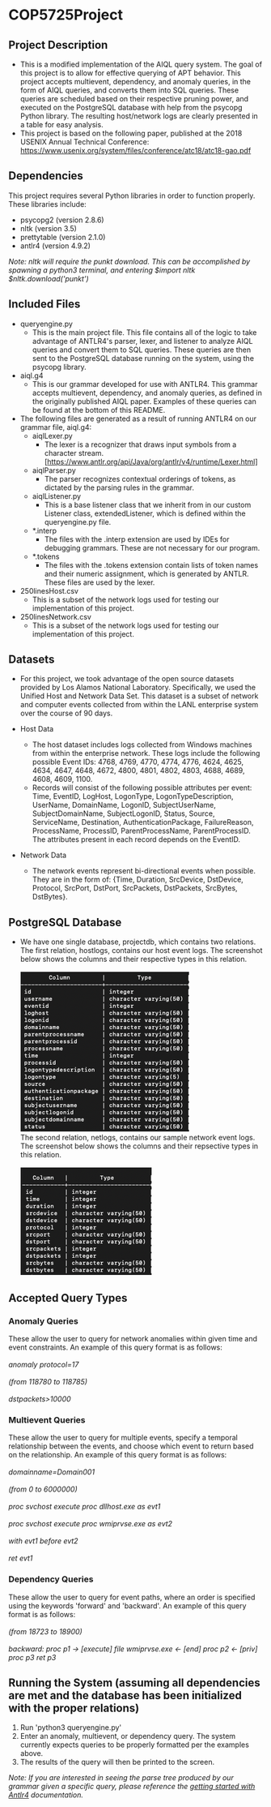 # COP5725Project

## Project Description 
- This is a modified implementation of the AIQL query system. The goal of this project is to allow for effective querying of APT behavior. This project accepts multievent, dependency, and anomaly queries, in the form of AIQL queries, and converts them into SQL queries. These queries are scheduled based on their respective pruning power, and executed on the PostgreSQL database with help from the psycopg Python library. The resulting host/network logs are clearly presented in a table for easy analysis.
- This project is based on the following paper, published at the 2018 USENIX Annual Technical Conference: https://www.usenix.org/system/files/conference/atc18/atc18-gao.pdf

## Dependencies
This project requires several Python libraries in order to function properly. These libraries include:
- psycopg2 (version 2.8.6)
- nltk (version 3.5)
- prettytable (version 2.1.0)
- antlr4 (version 4.9.2)

<em> Note: nltk will require the punkt download. This can be accomplished by spawning a python3 terminal, and entering $import nltk $nltk.download('punkt') </em>

## Included Files
- queryengine.py
	- This is the main project file. This file contains all of the logic to take advantage of ANTLR4's parser, lexer, and listener to analyze AIQL queries and convert them to SQL queries. 
	These queries are then sent to the PostgreSQL database running on the system, using the psycopg library.
- aiql.g4
	- This is our grammar developed for use with ANTLR4. This grammar accepts multievent, dependency, and anomaly queries, as defined in the originally published AIQL paper. Examples of these queries can be found at the bottom of this README.
- The following files are generated as a result of running ANTLR4 on our grammar file, aiql.g4:
	- aiqlLexer.py
		- The lexer is a recognizer that draws input symbols from a character stream. [https://www.antlr.org/api/Java/org/antlr/v4/runtime/Lexer.html]
	- aiqlParser.py
		- The parser recognizes contextual orderings of tokens, as dictated by the parsing rules in the grammar.
	- aiqlListener.py
		- This is a base listener class that we inherit from in our custom Listener class, extendedListener, which is defined within the queryengine.py file.
	- \*.interp
		- The files with the .interp extension are used by IDEs for debugging grammars. These are not necessary for our program.
	- \*.tokens
		- The files with the .tokens extension contain lists of token names and their numeric assignment, which is generated by ANTLR. These files are used by the lexer.
- 250linesHost.csv
	- This is a subset of the network logs used for testing our implementation of this project.
- 250linesNetwork.csv
	- This is a subset of the network logs used for testing our implementation of this project.

## Datasets
- For this project, we took advantage of the open source datasets provided by Los Alamos National Laboratory. Specifically, we used the Unified Host and Network Data Set. This dataset is a subset of network and computer events collected from within the LANL enterprise system over the course of 90 days.
- Host Data
	- The host dataset includes logs collected from Windows machines from within the enterprise network. These logs include the following possible Event IDs: 4768, 4769, 4770, 4774, 4776, 4624, 4625, 4634, 4647, 4648, 4672, 4800, 4801, 4802, 4803, 4688, 4689, 4608, 4609, 1100. 
	- Records will consist of the following possible attributes per event: Time, EventID, LogHost, LogonType, LogonTypeDescription, UserName, DomainName, LogonID, SubjectUserName, SubjectDomainName, SubjectLogonID, Status, Source, ServiceName, Destination, AuthenticationPackage, FailureReason, ProcessName, ProcessID, ParentProcessName, ParentProcessID. The attributes present in each record depends on the EventID.

- Network Data
	- The network events represent bi-directional events when possible. They are in the form of: {Time, Duration, SrcDevice, DstDevice, Protocol, SrcPort, DstPort, SrcPackets, DstPackets, SrcBytes, DstBytes}.

## PostgreSQL Database
- We have one single database, projectdb, which contains two relations. The first relation, hostlogs, contains our host event logs. The screenshot below shows the columns and their respective types in this relation. <br/><br/> ![hostlogs relation](./Assets/hostlogsscreenshot.png)   
The second relation, netlogs, contains our sample network event logs. The screenshot below shows the columns and their repsective types in this relation. <br/><br/> ![nelogs relation](./Assets/netlogsscreenshot.png)

## Accepted Query Types

### Anomaly Queries
These allow the user to query for network anomalies within given time and event constraints.
An example of this query format is as follows: <br/><br/>
<em>
	anomaly protocol=17 <br/><br/>
	(from 118780 to 118785) <br/><br/>
	dstpackets>10000
</em>

### Multievent Queries
These allow the user to query for multiple events, specify a temporal relationship between the events, and choose which event to return based on the relationship.
An example of this query format is as follows: <br/><br/>
<em>
	domainname=Domain001 <br/><br/>
 	(from 0 to 6000000) <br/><br/>
	proc svchost execute proc dllhost.exe as evt1 <br/><br/>
	proc svchost execute proc wmiprvse.exe as evt2 <br/><br/>
	with evt1 before evt2 <br/><br/>
	ret evt1
</em>

### Dependency Queries
These allow the user to query for event paths, where an order is specified using the keywords 'forward' and 'backward'.
An example of this query format is as follows: <br/><br/>
<em>
	(from 18723 to 18900) <br/><br/>
	backward: proc p1 -> [execute] file wmiprvse.exe <- [end] proc p2 <- [priv] proc p3 ret p3
</em>

## Running the System (assuming all dependencies are met and the database has been initialized with the proper relations)
1. Run 'python3 queryengine.py'
2. Enter an anomaly, multievent, or dependency query. The system currently expects queries to be properly formatted per the examples above.
3. The results of the query will then be printed to the screen.

<em> Note: If you are interested in seeing the parse tree produced by our grammar given a specific query, please reference the [getting started with Antlr4](https://github.com/antlr/antlr4/blob/master/doc/getting-started.md) documentation. </em>

